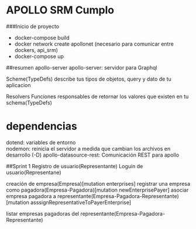 # APOLLO SRM Cumplo 


###Inicio de proyecto
- docker-compose build
- docker network create apollonet (necesario para comunicar entre dockers, api_srm)
- docker-compose up


##resumen apollo-server
apollo-server: servidor para Graphql

Scheme(TypeDefs)
describe tus tipos de objetos, query y dato de tu aplicacion

Resolvers
Funciones responsables de retornar los valores que existen en tu schema(TypeDefs)

# dependencias
dotend: variables de entorno  
nodemon: reinicia el servidor a medida que cambian los archivos en desarrollo (-D)
apollo-datasource-rest: Comunicación REST para apollo

##Sprint 1 
Registro de usuario(Representante)
Loguin de usuario(Representane)

creación de empresa(Empresa)[mutation enterprises]
registrar una empresa como pagadora(Empresa-Pagadora)[mutation newEnterprisePayer]
asociar empresa pagadora a representante(Empresa-Pagadora-Representante)[mutation asssignRepresentativeToPayerEnterprise]

listar empresas pagadoras del representante(Empresa-Pagadora-Representante)




